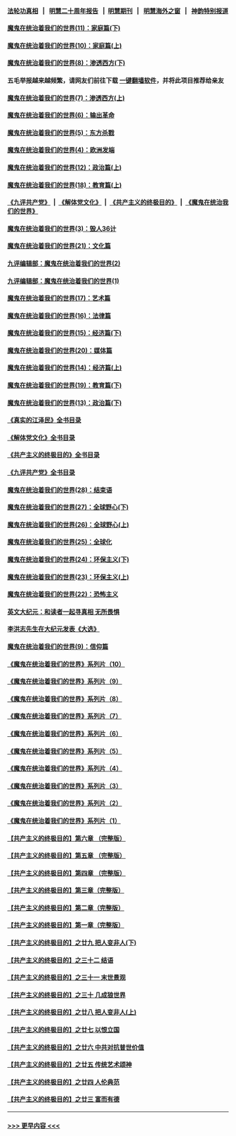 #### [法轮功真相](https://github.com/gfw-breaker/truth/blob/master/README.md?t=0) &nbsp;&nbsp;|&nbsp;&nbsp; [明慧二十周年报告](https://github.com/gfw-breaker/mh-reports/blob/master/README.md?t=0) &nbsp;&nbsp;|&nbsp;&nbsp;[明慧期刊](https://github.com/gfw-breaker/mh-qikan) &nbsp;&nbsp;|&nbsp;&nbsp; [明慧海外之窗](https://github.com/gfw-breaker/mh-news/blob/master/README.md?t=0) &nbsp;&nbsp;|&nbsp;&nbsp; [神韵特别报道](https://github.com/gfw-breaker/mh-news/blob/master/shenyun.md?t=0)
#### [魔鬼在统治着我们的世界(11)：家庭篇(下)](../pages/nsc422/n10440961.md?t=12141850) 
#### [魔鬼在统治着我们的世界(10)：家庭篇(上)](../pages/nsc422/n10435448.md?t=12141850) 
#### [魔鬼在统治着我们的世界(8)：渗透西方(下)](../pages/nsc422/n10429603.md?t=12141850) 
#### 五毛举报越来越频繁，请网友们前往下载 [一键翻墙软件](https://github.com/gfw-breaker/ssr-accounts)，并将此项目推荐给亲友
#### [魔鬼在统治着我们的世界(7)：渗透西方(上)](../pages/nsc422/n10426013.md?t=12141850) 
#### [魔鬼在统治着我们的世界(6)：输出革命](../pages/nsc422/n10421536.md?t=12141850) 
#### [魔鬼在统治着我们的世界(5)：东方杀戮](../pages/nsc422/n10417707.md?t=12141850) 
#### [魔鬼在统治着我们的世界(4)：欧洲发端](../pages/nsc422/n10414890.md?t=12141850) 
#### [魔鬼在统治着我们的世界(12)：政治篇(上)](../pages/nsc422/n10444576.md?t=12141850) 
#### [魔鬼在统治着我们的世界(18)：教育篇(上)](../pages/nsc422/n10526970.md?t=12141850) 
#### [《九评共产党》](https://github.com/begood0513/9ping.md/blob/master/README.md) &nbsp;|&nbsp; [《解体党文化》](../../../../jtdwh.md/blob/master/README.md)  &nbsp;|&nbsp; [《共产主义的终极目的》](../../../../gczydzjmd.md/blob/master/README.md) &nbsp;|&nbsp; [《魔鬼在统治我们的世界》](../../../../mgztzwmdsj.md/blob/master/README.md) 
#### [魔鬼在统治着我们的世界(3)：毁人36计](../pages/nsc422/n10411583.md?t=12141850) 
#### [魔鬼在统治着我们的世界(21)：文化篇](../pages/nsc422/n10597706.md?t=12141850) 
#### [九评编辑部：魔鬼在统治着我们的世界(2)](../pages/nsc422/n10410036.md?t=12141850) 
#### [九评编辑部：魔鬼在统治着我们的世界(1)](../pages/nsc422/n10406825.md?t=12141850) 
#### [魔鬼在统治着我们的世界(17)：艺术篇](../pages/nsc422/n10499093.md?t=12141850) 
#### [魔鬼在统治着我们的世界(16)：法律篇](../pages/nsc422/n10485969.md?t=12141850) 
#### [魔鬼在统治着我们的世界(15)：经济篇(下)](../pages/nsc422/n10469975.md?t=12141850) 
#### [魔鬼在统治着我们的世界(20)：媒体篇](../pages/nsc422/n10586579.md?t=12141850) 
#### [魔鬼在统治着我们的世界(14)：经济篇(上)](../pages/nsc422/n10457370.md?t=12141850) 
#### [魔鬼在统治着我们的世界(19)：教育篇(下)](../pages/nsc422/n10564808.md?t=12141850) 
#### [魔鬼在统治着我们的世界(13)：政治篇(下)](../pages/nsc422/n10448270.md?t=12141850) 
#### [《真实的江泽民》全书目录](../pages/nsc422/n13721399.md?t=12141850) 
#### [《解体党文化》全书目录](../pages/nsc422/n13721157.md?t=12141850) 
#### [《共产主义的终极目的》全书目录](../pages/nsc422/n13721048.md?t=12141850) 
#### [《九评共产党》全书目录](../pages/nsc422/n13708085.md?t=12141850) 
#### [魔鬼在统治着我们的世界(28)：结束语](../pages/nsc422/n10936246.md?t=12141850) 
#### [魔鬼在统治着我们的世界(27)：全球野心(下)](../pages/nsc422/n10928319.md?t=12141850) 
#### [魔鬼在统治着我们的世界(26)：全球野心(上)](../pages/nsc422/n10900318.md?t=12141850) 
#### [魔鬼在统治着我们的世界(25)：全球化](../pages/nsc422/n10788205.md?t=12141850) 
#### [魔鬼在统治着我们的世界(24)：环保主义(下)](../pages/nsc422/n10695307.md?t=12141850) 
#### [魔鬼在统治着我们的世界(23)：环保主义(上)](../pages/nsc422/n10688613.md?t=12141850) 
#### [魔鬼在统治着我们的世界(22)：恐怖主义](../pages/nsc422/n10614727.md?t=12141850) 
#### [英文大纪元：和读者一起寻真相 无所畏惧](../pages/nsc422/n12542027.md?t=12141850) 
#### [李洪志先生在大纪元发表《大选》](../pages/nsc422/n12534746.md?t=12141850) 
#### [魔鬼在统治着我们的世界(9)：信仰篇](../pages/nsc422/n10432159.md?t=12141850) 
#### [《魔鬼在统治着我们的世界》系列片（10）](../pages/nsc422/n12292670.md?t=12141850) 
#### [《魔鬼在统治着我们的世界》系列片（9）](../pages/nsc422/n12290859.md?t=12141850) 
#### [《魔鬼在统治着我们的世界》系列片（8）](../pages/nsc422/n12287445.md?t=12141850) 
#### [《魔鬼在统治着我们的世界》系列片（7）](../pages/nsc422/n12283425.md?t=12141850) 
#### [《魔鬼在统治着我们的世界》系列片（6）](../pages/nsc422/n12282314.md?t=12141850) 
#### [《魔鬼在统治着我们的世界》系列片（5）](../pages/nsc422/n12281419.md?t=12141850) 
#### [《魔鬼在统治着我们的世界》系列片（4）](../pages/nsc422/n12274024.md?t=12141850) 
#### [《魔鬼在统治着我们的世界》系列片（3）](../pages/nsc422/n12271322.md?t=12141850) 
#### [《魔鬼在统治着我们的世界》系列片（2）](../pages/nsc422/n12269049.md?t=12141850) 
#### [《魔鬼在统治着我们的世界》系列片（1）](../pages/nsc422/n12267575.md?t=12141850) 
#### [【共产主义的终极目的】第六章 （完整版）](../pages/nsc422/n11428913.md?t=12141850) 
#### [【共产主义的终极目的】第五章 （完整版）](../pages/nsc422/n11428912.md?t=12141850) 
#### [【共产主义的终极目的】第四章 （完整版）](../pages/nsc422/n11428907.md?t=12141850) 
#### [【共产主义的终极目的】第三章（完整版）](../pages/nsc422/n11428848.md?t=12141850) 
#### [【共产主义的终极目的】第二章（完整版）](../pages/nsc422/n11428831.md?t=12141850) 
#### [【共产主义的终极目的】第一章（完整版）](../pages/nsc422/n11417651.md?t=12141850) 
#### [【共产主义的终极目的】之廿九 把人变非人(下)](../pages/nsc422/n11344140.md?t=12141850) 
#### [【共产主义的终极目的】之三十二 结语](../pages/nsc422/n11360535.md?t=12141850) 
#### [【共产主义的终极目的】之三十一 末世景观](../pages/nsc422/n11351129.md?t=12141850) 
#### [【共产主义的终极目的】之三十 几成狼世界](../pages/nsc422/n11348280.md?t=12141850) 
#### [【共产主义的终极目的】之廿八 把人变非人(上)](../pages/nsc422/n11340492.md?t=12141850) 
#### [【共产主义的终极目的】之廿七 以恨立国](../pages/nsc422/n11336944.md?t=12141850) 
#### [【共产主义的终极目的】之廿六 中共对抗普世价值](../pages/nsc422/n11324785.md?t=12141850) 
#### [【共产主义的终极目的】之廿五 传统艺术颂神](../pages/nsc422/n11296396.md?t=12141850) 
#### [【共产主义的终极目的】之廿四 人伦典范](../pages/nsc422/n11296397.md?t=12141850) 
#### [【共产主义的终极目的】之廿三 富而有德](../pages/nsc422/n11283598.md?t=12141850) 

----
#### [ >>> 更早内容 <<< ](../indexes/nsc422-earlier.md)
